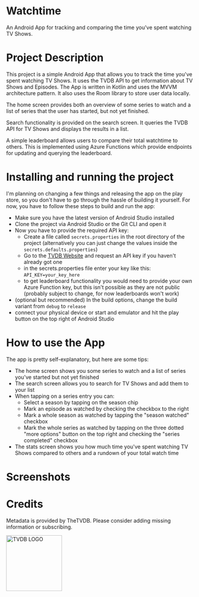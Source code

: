 # Watchtime
An Android App for tracking and comparing the time you've spent watching TV Shows.

# Project Description
This project is a simple Android App that allows you to track the time you've spent watching TV Shows. 
It uses the TVDB API to get information about TV Shows and Episodes. 
The App is written in Kotlin and uses the MVVM architecture pattern. 
It also uses the Room library to store user data locally.

The home screen provides both an overview of some series to watch and a list of series that the user has started, but not yet finished.

Search functionality is provided on the search screen.
It queries the TVDB API for TV Shows and displays the results in a list.

A simple leaderboard allows users to compare their total watchtime to others.
This is implemented using Azure Functions which provide endpoints for updating and querying the leaderboard.

# Installing and running the project
I'm planning on changing a few things and releasing the app on the play store, so you don't have to go through the hassle of building it yourself.
For now, you have to follow these steps to build and run the app:
 - Make sure you have the latest version of Android Studio installed
 - Clone the project via Android Studio or the Git CLI and open it
 - Now you have to provide the required API key:
   - Create a file called `secrets.properties` in the root directory of the project (alternatively you can just change the values inside the `secrets.defaults.properties`)
   - Go to the [TVDB Website](https://thetvdb.com/api-information) and request an API key if you haven't already got one
   - in the secrets.properties file enter your key like this: `API_KEY=your_key_here`
   - to get leaderboard functionality you would need to provide your own Azure Function key, but this isn't possible as they are not public (probably subject to change, for now leaderboards won't work)
 - (optional but recommended) In the build options, change the build variant from `debug` to `release`
 - connect your physical device or start and emulator and hit the play button on the top right of Android Studio 

# How to use the App
The app is pretty self-explanatory, but here are some tips:
 - The home screen shows you some series to watch and a list of series you've started but not yet finished
 - The search screen allows you to search for TV Shows and add them to your list
 - When tapping on a series entry you can:
   - Select a season by tapping on the season chip
   - Mark an episode as watched by checking the checkbox to the right
   - Mark a whole season as watched by tapping the "season watched" checkbox
   - Mark the whole series as watched by tapping on the three dotted "more options" button on the top right and checking the "series completed" checkbox
 - The stats screen shows you how much time you've spent watching TV Shows compared to others and a rundown of your total watch time

# Screenshots




# Credits

Metadata is provided by TheTVDB. 
Please consider adding missing information or subscribing.

<picture>
  <source media="(prefers-color-scheme: light)" srcset="https://github.com/lfranke42/Watchtime/assets/84925848/a8e9d673-bec7-4d35-b650-096aa02a2907">
  <source media="(prefers-color-scheme: dark)" srcset="https://github.com/lfranke42/Watchtime/assets/84925848/21c71ec5-19e2-4a83-80f1-c68287902df1">
  <img alt="TVDB LOGO" src="https://github.com/lfranke42/Watchtime/assets/84925848/21c71ec5-19e2-4a83-80f1-c68287902df1" width="150px">
</picture>
